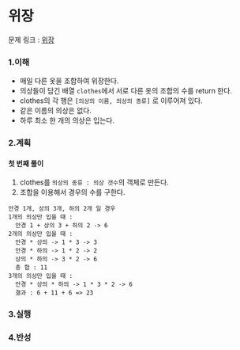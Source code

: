 # 위장

문제 링크 : [위장](https://programmers.co.kr/learn/courses/30/lessons/42578)

### 1.이해

- 매일 다른 옷을 조합하여 위장한다.
- 의상들이 담긴 배열 `clothes`에서 서로 다른 옷의 조합의 수를 return 한다.
- clothes의 각 행은 `[의상의 이름, 의상의 종류]` 로 이루어져 있다.
- 같은 이름의 의상은 없다.
- 하루 최소 한 개의 의상은 입는다.

### 2.계획

#### 첫 번째 풀이

1. clothes를 `의상의 종류 : 의상 갯수`의 객체로 만든다.
2. 조합을 이용해서 경우의 수를 구한다.

```
안경 1개, 상의 3개, 하의 2개 일 경우
1개의 의상만 입을 때 :
  안경 1 + 상의 3 + 하의 2 -> 6
2개의 의상만 입을 때 :
  안경 * 상의 -> 1 * 3 -> 3
  안경 * 하의 -> 1 * 2 -> 2
  상의 * 하의 -> 3 * 2 -> 6
  총 합 : 11
3개의 의상만 입을 때 :
  안경 * 상의 * 하의 -> 1 * 3 * 2 -> 6
  결과 : 6 + 11 + 6 => 23
```

### 3.실행

### 4.반성
